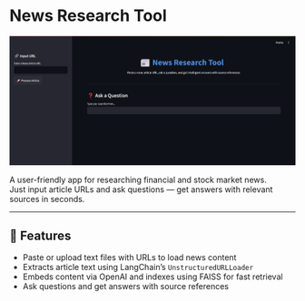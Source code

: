 # News Research Tool

![UI Preview](img.png)

A user-friendly app for researching financial and stock market news.  
Just input article URLs and ask questions — get answers with relevant sources in seconds.

---

## 🔧 Features

- Paste or upload text files with URLs to load news content  
- Extracts article text using LangChain’s `UnstructuredURLLoader`  
- Embeds content via OpenAI and indexes using FAISS for fast retrieval  
- Ask questions and get answers with source references  
